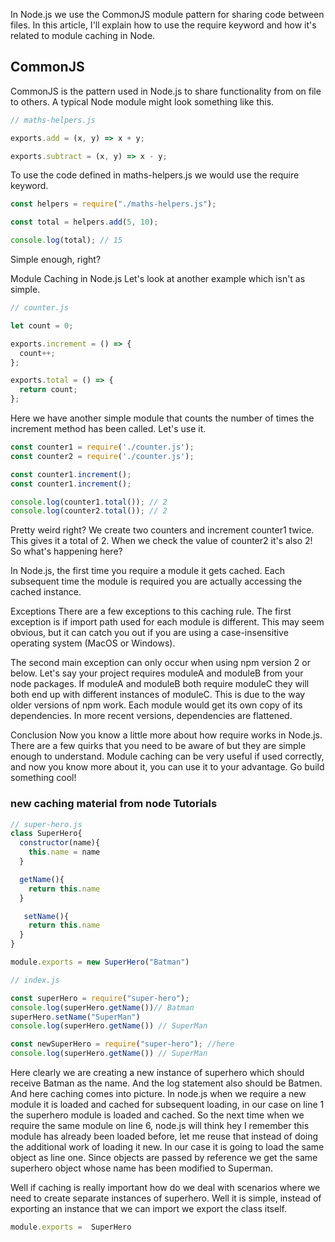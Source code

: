 In Node.js we use the CommonJS module pattern for sharing code between files. In this article, I'll explain how to use the require keyword and how it's related to module caching in Node.

## CommonJS
CommonJS is the pattern used in Node.js to share functionality from on file to others. A typical Node module might look something like this.

```js
// maths-helpers.js

exports.add = (x, y) => x + y;

exports.subtract = (x, y) => x - y;
```
To use the code defined in maths-helpers.js we would use the require keyword.

```js
const helpers = require("./maths-helpers.js");

const total = helpers.add(5, 10);

console.log(total); // 15
```

Simple enough, right?

Module Caching in Node.js
Let's look at another example which isn't as simple.

```js
// counter.js

let count = 0;

exports.increment = () => {
  count++;
};

exports.total = () => {
  return count;
};
```

Here we have another simple module that counts the number of times the increment method has been called. Let's use it.

```js
const counter1 = require('./counter.js');
const counter2 = require('./counter.js');

const counter1.increment();
const counter1.increment();

console.log(counter1.total()); // 2
console.log(counter2.total()); // 2
```

Pretty weird right? We create two counters and increment counter1 twice. This gives it a total of 2. When we check the value of counter2 it's also 2! So what's happening here?

In Node.js, the first time you require a module it gets cached. Each subsequent time the module is required you are actually accessing the cached instance.

Exceptions
There are a few exceptions to this caching rule. The first exception is if import path used for each module is different. This may seem obvious, but it can catch you out if you are using a case-insensitive operating system (MacOS or Windows).

The second main exception can only occur when using npm version 2 or below. Let's say your project requires moduleA and moduleB from your node packages. If moduleA and moduleB both require moduleC they will both end up with different instances of moduleC. This is due to the way older versions of npm work. Each module would get its own copy of its dependencies. In more recent versions, dependencies are flattened.

Conclusion
Now you know a little more about how require works in Node.js. There are a few quirks that you need to be aware of but they are simple enough to understand. Module caching can be very useful if used correctly, and now you know more about it, you can use it to your advantage. Go build something cool!


### new caching material from node Tutorials
```js
// super-hero.js
class SuperHero{
  constructor(name){
    this.name = name
  }

  getName(){
    return this.name
  }

   setName(){
    return this.name
  }
}

module.exports = new SuperHero("Batman")

// index.js

const superHero = require("super-hero");
console.log(superHero.getName())// Batman
superHero.setName("SuperMan")
console.log(superHero.getName()) // SuperMan

const newSuperHero = require("super-hero"); //here
console.log(superHero.getName()) // SuperMan
```

Here clearly we are creating a new instance of superhero which should receive Batman as the name.
And the log statement also should be Batmen. And here caching comes into picture.
In node.js when we require a new module it is loaded and cached for subsequent loading, in our case on line 1 the superhero module is loaded and cached.
So the next time when we require the same module on line 6, node.js will think hey I remember this module has already been loaded before, let me reuse that instead of doing the additional work of loading it new.
In our case it is going to load the same object as line one.
Since objects are passed by reference we get the same superhero object whose name has been modified to Superman.

Well if caching is really important how do we deal with scenarios where we need to create separate instances of superhero.
Well it is simple, instead of exporting an instance that we can import we export the class itself.

```js
module.exports =  SuperHero
```
